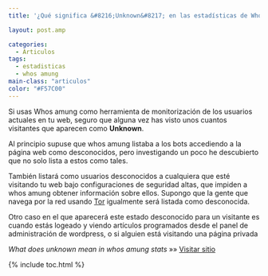 ```yaml
---
title: '¿Qué significa &#8216;Unknown&#8217; en las estadísticas de Whos amung?'

layout: post.amp

categories:
  - Articulos
tags:
  - estadisticas
  - whos amung
main-class: "articulos"
color: "#F57C00"
---
```

Si usas Whos amung como herramienta de monitorización de los usuarios actuales en tu web, seguro que alguna vez has visto unos cuantos visitantes que aparecen como **Unknown**.

Al principio supuse que whos amung listaba a los bots accediendo a la página web como desconocidos, pero investigando un poco he descubierto que no solo lista a estos como tales.

También listará como usuarios desconocidos a cualquiera que esté visitando tu web bajo configuraciones de seguridad altas, que impiden a whos amung obtener información sobre ellos. Supongo que la gente que navega por la red usando [Tor][1] igualmente será listada como desconocida.

Otro caso en el que aparecerá este estado desconocido para un visitante es cuando estás logeado y viendo artículos programados desde el panel de administración de wordpress, o si alguien está visitando una página privada

*What does unknown mean in whos amung stats* »» <a href="http://www.techbuzz.in/what-does-unknown-mean-in-whos-amung-us-stats-page.php" target="_blank">Visitar sitio</a>



 [1]: https://elbauldelprogramador.com/logrando-el-anonimato-con-tor-parte-1/

{% include toc.html %}
